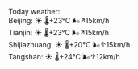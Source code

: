 Today weather:  
Beijing: ☀️   🌡️+23°C 🌬️↗15km/h  
Tianjin: ☀️   🌡️+23°C 🌬️↗15km/h  
Shijiazhuang: ☀️   🌡️+20°C 🌬️↑15km/h  
Tangshan: ☀️   🌡️+24°C 🌬️↑12km/h  
